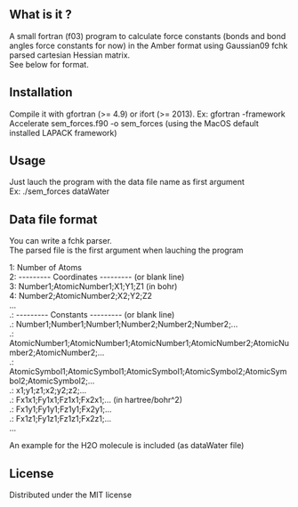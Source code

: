 ## What is it ?

A small fortran (f03) program to calculate force constants (bonds and bond angles force constants for now) in the Amber format using Gaussian09 fchk parsed cartesian Hessian matrix.  
See below for format.  

## Installation

Compile it with gfortran (>= 4.9) or ifort (>= 2013). 
Ex: gfortran -framework Accelerate sem_forces.f90 -o sem_forces (using the MacOS default installed LAPACK framework)  

## Usage

Just lauch the program with the data file name as first argument  
Ex: ./sem_forces dataWater  

## Data file format

You can write a fchk parser.  
The parsed file is the first argument when lauching the program  

1: Number of Atoms  
2: --------- Coordinates --------- (or blank line)  
3: Number1;AtomicNumber1;X1;Y1;Z1  (in bohr)  
4: Number2;AtomicNumber2;X2;Y2;Z2  
...  
.: --------- Constants --------- (or blank line)  
.: Number1;Number1;Number1;Number2;Number2;Number2;...  
.: AtomicNumber1;AtomicNumber1;AtomicNumber1;AtomicNumber2;AtomicNumber2;AtomicNumber2;...  
.: AtomicSymbol1;AtomicSymbol1;AtomicSymbol1;AtomicSymbol2;AtomicSymbol2;AtomicSymbol2;...  
.: x1;y1;z1;x2;y2;z2;...  
.: Fx1x1;Fy1x1;Fz1x1;Fx2x1;...   (in hartree/bohr^2)  
.: Fx1y1;Fy1y1;Fz1y1;Fx2y1;...  
.: Fx1z1;Fy1z1;Fz1z1;Fx2z1;...  
...  

An example for the H2O molecule is included (as dataWater file)  

## License

Distributed under the MIT license  